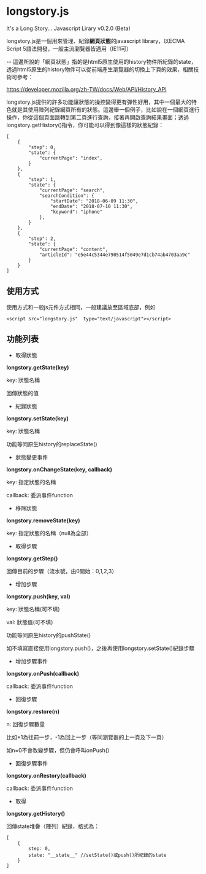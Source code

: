 # longstory.js
It's a Long Story... Javascript Lirary v0.2.0 (Beta)

longstory.js是一個用來管理、紀錄**網頁狀態**的javascript library，以ECMA Script 5語法開發，一般主流瀏覽器皆適用（IE11可）

-- 這邊所說的「網頁狀態」指的是html5原生使用的history物件所紀錄的state，透過html5原生的history物件可以從前端產生瀏覽器的切換上下頁的效果，相關技術可參考：

https://developer.mozilla.org/zh-TW/docs/Web/API/History_API

longstory.js提供的許多功能讓狀態的操控變得更有彈性好用，其中一個最大的特色就是其使用陣列紀錄網頁所有的狀態。這邊舉一個例子，比如說在一個網頁進行操作，你從這個頁面跳轉到第二頁進行查詢，接著再開啟查詢結果畫面；透過longstory.getHistory()指令，你可能可以得到像這樣的狀態紀錄：

    [
    	{
    		"step": 0,
    		"state": {
    			"currentPage": "index",
    		}
    	},
    	{
    		"step": 1,
    		"state": {
    			"currentPage": "search",
    			"searchCondition": {
    				"startDate": "2018-06-09 11:30",
    				"endDate": "2018-07-10 11:30",
    				"keyword": "iphone"
    			},
    		}
    	},
    	{
    		"step": 2,
    		"state": {
    			"currentPage": "content",
    			"articleId": "e5e44c5344e790514f5049e7d1cb74ab4703aa9c"
    		}
    	}
    ]

## 使用方式

使用方式和一般js元件方式相同，一般建議放至<body>區域底部，例如

    <script src="longstory.js"  type="text/javascript"></script>

## 功能列表

- 取得狀態

 **longstory.getState(key)**
 
key: 狀態名稱

回傳狀態的值



- 紀錄狀態

**longstory.setState(key)**

key: 狀態名稱

功能等同原生history的replaceState()


- 狀態變更事件

**longstory.onChangeState(key, callback)**

key: 指定狀態的名稱

callback: 委派事件function


- 移除狀態

**longstory.removeState(key)**

key: 指定狀態的名稱（null為全部）


- 取得步驟

**longstory.getStep()**

回傳目前的步驟（流水號，由0開始：0,1,2,3）


- 增加步驟

**longstory.push(key, val)**

key: 狀態名稱(可不填)

val: 狀態值(可不填)

功能等同原生history的pushState()

如不填寫直接使用longstory.push()，之後再使用longstory.setState()紀錄步驟


- 增加步驟事件

**longstory.onPush(callback)**

callback: 委派事件function


- 回復步驟

**longstory.restore(n)**

n: 回復步驟數量

比如+1為往前一步，-1為回上一步（等同瀏覽器的上一頁及下一頁）

如n=0不會改變步驟，但仍會呼叫onPush()


- 回復步驟事件

**longstory.onRestory(callback)**

callback: 委派事件function


- 取得

**longstory.getHistory()**

回傳state堆疊（陣列）紀錄，格式為：

    [
        {
            step: 0,
            state: "__state__" //setState()或push()所紀錄的state
        }
    ]

